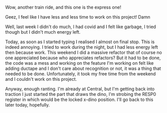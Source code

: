 Wow, another train ride, and this one is the express one!

Geez, I feel like I have less and less time to work on this project! Damn

Well, last week I didn't do much, I had covid and I felt like garbage, I tried though
but I didn't much energy left.

Today, as soon as I started typing I realised I almost on final stop. This is indeed
annoying. I tried to work during the night, but I had less energy left then
because work. This weekend I did a massive refactor that of course no one appreciated
because who appreciates refactors? But it had to be done, the code was a mess 
and working on the feature I'm working on felt like adding ductape and I don't
care about recognition or not, it was a thing that needed to be done. Unfortunately,
it took my free time from the weekend and I couldn't work on this project.

Anyway, enough ranting. I'm already at Central, but I'm getting back into traction
I just started the part that draws the dino, I'm strobing the RESP0 register 
in which would be the locked x-dino position. I'll go back to this later today, 
hopefully.
